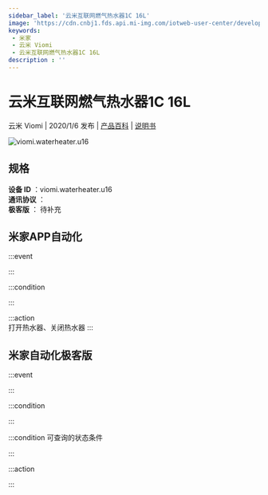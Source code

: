 ```yaml
---
sidebar_label: '云米互联网燃气热水器1C 16L'
image: 'https://cdn.cnbj1.fds.api.mi-img.com/iotweb-user-center/developer_1678871036002et43B0oh.png?GalaxyAccessKeyId=AKVGLQWBOVIRQ3XLEW&Expires=9223372036854775807&Signature=EBiqXktFddGD1XiszlWatVZNKn4='
keywords: 
 - 米家
 - 云米 Viomi
 - 云米互联网燃气热水器1C 16L
description : ''
---
```

# 云米互联网燃气热水器1C 16L

云米 Viomi | 2020/1/6 发布 | [产品百科](https://home.mi.com/webapp/content/baike/product/index.html?model=viomi.waterheater.u16/) | [说明书](https://home.mi.com/views/introduction.html?model=viomi.waterheater.u16&region=cn)

![viomi.waterheater.u16](https://cdn.cnbj1.fds.api.mi-img.com/iotweb-user-center/developer_1678871036002et43B0oh.png?GalaxyAccessKeyId=AKVGLQWBOVIRQ3XLEW&Expires=9223372036854775807&Signature=EBiqXktFddGD1XiszlWatVZNKn4=)

## 规格  
> 
**设备 ID** ：viomi.waterheater.u16  
**通讯协议** ：  
**极客版**  ： 待补充 


## 米家APP自动化  

:::event  

:::

:::condition  

:::

:::action   
打开热水器、关闭热水器
:::

## 米家自动化极客版  

:::event  

:::

:::condition  

:::

:::condition 可查询的状态条件  

:::

:::action  

:::

        
